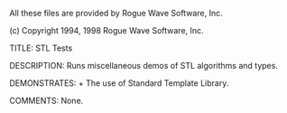 
All these files are provided by Rogue Wave Software, Inc.

(c) Copyright 1994, 1998 Rogue Wave Software, Inc.

TITLE:
    STL Tests

DESCRIPTION:
    Runs miscellaneous demos of STL algorithms and types.

DEMONSTRATES:
    + The use of Standard Template Library.

COMMENTS:
    None.
        
